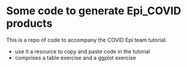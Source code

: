 # Some code to generate Epi_COVID products

This is a repo of code to accompany the COVID Epi team tutorial.
 - use it a resource to copy and paste code in the tutorial
 - comprises a table exercise and a ggplot exercise